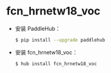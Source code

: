 # fcn_hrnetw18_voc
* 安装 PaddleHub：

    ```bash
    $ pip install --upgrade paddlehub
    ```

* 安装 fcn_hrnetw18_voc：

    ```bash
    $ hub install fcn_hrnetw18_voc
    ```
